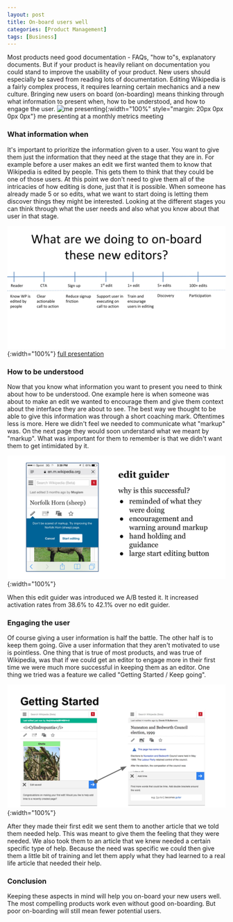 ```yaml
---
layout: post
title: On-board users well
categories: [Product Management]
tags: [Business]
---
```

Most products need good documentation - FAQs, "how to"s, explanatory documents. But if your product is heavily reliant on documentation you could stand to improve the usability of your product. New users should especially be saved from reading lots of documentation. Editing Wikipedia is a fairly complex process, it requires learning certain mechanics and a new culture. Bringing new users on board (on-boarding) means thinking through what information to present when, how to be understood, and how to engage the user.
![me presenting](https://upload.wikimedia.org/wikipedia/commons/b/be/Wikimedia_December_Metrics_Meeting_-_Photo_13.jpg){:width="100%" style="margin: 20px 0px 0px 0px"}
me presenting at a monthly metrics meeting

### What information when
It's important to prioritize the information given to a user. You want to give them just the information that they need at the stage that they are in. For example before a user makes an edit we first wanted them to know that Wikipedia is edited by people. This gets them to think that they could be one of those users. At this point we don't need to give them all of the intricacies of how editing is done, just that it is possible. When someone has already made 5 or so edits, what we want to start doing is letting them discover things they might be interested. Looking at the different stages you can think through what the user needs and also what you know about that user in that stage.

![user stages](/assets/Mobile_Metrics_04.jpg){:width="100%"}
[full presentation](/assets/Mobile_Metrics_04.jpg)

### How to be understood
Now that you know what information you want to present you need to think about how to be understood. One example here is when someone was about to make an edit we wanted to encourage them and give them context about the interface they are about to see. The best way we thought to be able to give this information was through a short coaching mark. Oftentimes less is more. Here we didn't feel we needed to communicate what "markup" was. On the next page they would soon understand what we meant by "markup". What was important for them to remember is that we didn't want them to get intimidated by it.

![edit guider](/assets/quarterly_review_pg25.jpg){:width="100%"}

When this edit guider was introduced we A/B tested it. It increased activation rates from 38.6% to 42.1% over no edit guider.

### Engaging the user
Of course giving a user information is half the battle. The other half is to keep them going. Give a user information that they aren't motivated to use is pointless. One thing that is true of most products, and was true of Wikipedia, was that if we could get an editor to engage more in their first time we were much more successful in keeping them as an editor. One thing we tried was a feature we called "Getting Started / Keep going".

![keep going](/assets/quarterly_review_pg37.jpg){:width="100%"}

After they made their first edit we sent them to another article that we told them needed help. This was meant to give them the feeling that they were needed. We also took them to an article that we knew needed a certain specific type of help. Because the need was specific we could then give them a little bit of training and let them apply what they had learned to a real life article that needed their help.

### Conclusion
Keeping these aspects in mind will help you on-board your new users well. The most compelling products work even without good on-boarding. But poor on-boarding will still mean fewer potential users.